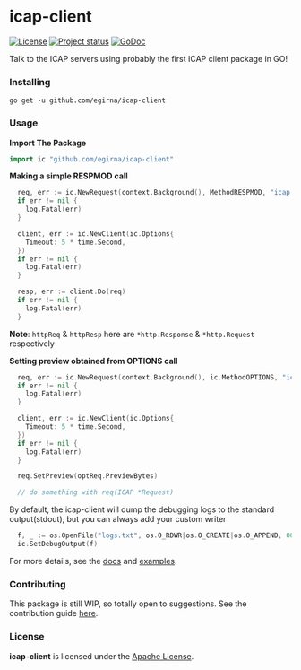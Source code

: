 # icap-client

[![License](https://img.shields.io/badge/License-Apache%202.0-blue.svg)](LICENSE)
[![Project status](https://img.shields.io/badge/version-0.1.0-green.svg)](https://github.com/egirna/icap-client/releases)
[![GoDoc](https://godoc.org/github.com/egirna/icap-client?status.svg)](https://godoc.org/github.com/egirna/icap-client)


Talk to the ICAP servers using probably the first ICAP client package in GO!

### Installing
```console
go get -u github.com/egirna/icap-client

```

### Usage

**Import The Package**

```go
import ic "github.com/egirna/icap-client"
```

**Making a simple RESPMOD call**

```go
  req, err := ic.NewRequest(context.Background(), MethodRESPMOD, "icap://<host>:<port>/<path>", httpReq, httpResp)
  if err != nil {
    log.Fatal(err)
  }

  client, err := ic.NewClient(ic.Options{
    Timeout: 5 * time.Second,
  })
  if err != nil {
    log.Fatal(err)
  }

  resp, err := client.Do(req)
  if err != nil {
    log.Fatal(err)
  }
```

**Note**: `httpReq` & `httpResp` here are `*http.Response` & `*http.Request` respectively

**Setting preview obtained from OPTIONS call**

```go
  req, err := ic.NewRequest(context.Background(), ic.MethodOPTIONS, "icap://<host>:<port>/<path>", nil, nil)
  if err != nil {
    log.Fatal(err)
  }

  client, err := ic.NewClient(ic.Options{
    Timeout: 5 * time.Second,
  })
  if err != nil {
    log.Fatal(err)
  }

  req.SetPreview(optReq.PreviewBytes)

  // do something with req(ICAP *Request)
```

By default, the icap-client will dump the debugging logs to the standard output(stdout),
but you can always add your custom writer

```go
  f, _ := os.OpenFile("logs.txt", os.O_RDWR|os.O_CREATE|os.O_APPEND, 0666)
  ic.SetDebugOutput(f)
```

For more details, see the [docs](https://godoc.org/github.com/egirna/icap-client) and [examples](examples/).


### Contributing

This package is still WIP, so totally open to suggestions. See the contribution guide [here](CONTRIBUTING.md).

### License

**icap-client** is licensed under the [Apache License](LICENSE).
